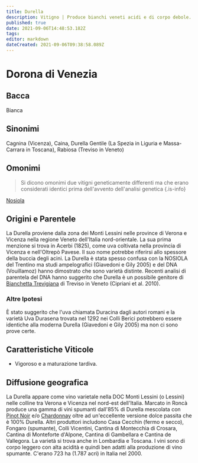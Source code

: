 ```yaml
---
title: Durella
description: Vitigno | Produce bianchi veneti acidi e di corpo debole.
published: true
date: 2021-09-06T14:48:53.182Z
tags: 
editor: markdown
dateCreated: 2021-09-06T09:38:58.089Z
---
```


# Dorona di Venezia

## Bacca
Bianca

## Sinonimi
Cagnina (Vicenza), Caina, Durella Gentile (La Spezia in Liguria e Massa-Carrara in Toscana), Rabiosa (Treviso in Veneto)

## Omonimi
> Si dicono omonimi due vitigni geneticamente differenti ma che erano considerati identici prima dell'avvento dell'analisi genetica
{.is-info}

[Nosiola](/vitigni/Italia/nosiola)


## Origini e Parentele

La Durella proviene dalla zona dei Monti Lessini nelle province di Verona e Vicenza nella regione Veneto dell'Italia nord-orientale. La sua prima menzione si trova in Acerbi (1825), come uva coltivata nella provincia di Vicenza e nell'Oltrepò Pavese. Il suo nome potrebbe riferirsi allo spessore della buccia degli acini. La Durella è stata spesso confusa con la NOSIOLA del Trentino ma studi ampelografici (Giavedoni e Gily 2005) e del DNA (Vouillamoz) hanno dimostrato che sono varietà distinte. Recenti analisi di parentela del DNA hanno suggerito che Durella è un possibile genitore di [Bianchetta Trevigiana](/vitigni/Italia/bianchetta-trevigiana) di Treviso in Veneto (Cipriani et al. 2010).

### Altre Ipotesi

È stato suggerito che l'uva chiamata Duracina dagli autori romani e la varietà Uva Durasena trovata nel 1292 nei Colli Berici potrebbero essere identiche alla moderna Durella (Giavedoni e Gily 2005) ma non ci sono prove certe.

## Caratteristiche Viticole

- Vigoroso e a maturazione tardiva.

## Diffusione geografica

La Durella appare come vino varietale nella DOC Monti Lessini (o Lessini) nelle colline tra Verona e Vicenza nel nord-est dell'Italia. Marcato in Roncà produce una gamma di vini spumanti dall'85% di Durella mescolata con [Pinot Noir](/vitigni/Francia/pinot-noir) e/o [Chardonnay](/vitigni/Francia/chardonnay) oltre ad un'eccellente versione dolce passita che è 100% Durella. Altri produttori includono Casa Cecchin (fermo e secco), Fongaro (spumante), Colli Vicentini, Cantina di Montecchia di Crosara, Cantina di Monteforte d'Alpone, Cantina di Gambellara e Cantina de Vallegora. La varietà si trova anche in Lombardia e Toscana. I vini sono di corpo leggero con alta acidità e quindi ben adatti alla produzione di vino spumante. C'erano 723 ha (1.787 acri) in Italia nel 2000.

